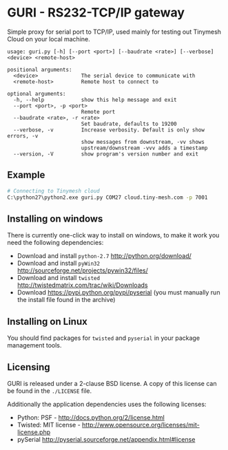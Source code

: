 # GURI - RS232-TCP/IP gateway

Simple proxy for serial port to TCP/IP, used mainly for testing out
Tinymesh Cloud on your local machine.

```
usage: guri.py [-h] [--port <port>] [--baudrate <rate>] [--verbose] <device> <remote-host>

positional arguments:
  <device>              The serial device to communicate with
  <remote-host>         Remote host to connect to

optional arguments:
  -h, --help            show this help message and exit
  --port <port>, -p <port>
                        Remote port
  --baudrate <rate>, -r <rate>
                        Set baudrate, defaults to 19200
  --verbose, -v         Increase verbosity. Default is only show errors, -v
                        show messages from downstream, -vv shows
                        upstream/downstream -vvv adds a timestamp
  --version, -V         show program's version number and exit
```

## Example
```bash
# Connecting to Tinymesh cloud
C:\python27\python2.exe guri.py COM27 cloud.tiny-mesh.com -p 7001
```

## Installing on windows

There is currently one-click way to install on windows, to make it
work you need the following dependencies:

+ Download and install `python-2.7` http://python.org/download/
+ Download and install `pyWin32` http://sourceforge.net/projects/pywin32/files/
+ Download and install `twisted` http://twistedmatrix.com/trac/wiki/Downloads
+ Download https://pypi.python.org/pypi/pyserial (you must manually run the install file found in the archive)

## Installing on Linux

You should find packages for `twisted` and `pyserial` in your package
management tools.

## Licensing

GURI is released under a 2-clause BSD license. A copy of this license
can be found in the `./LICENSE` file.

Additionally the application dependencies uses the following licenses:

+ Python:     PSF - http://docs.python.org/2/license.html
+ Twisted:    MIT license - http://www.opensource.org/licenses/mit-license.php
+ pySerial    http://pyserial.sourceforge.net/appendix.html#license
